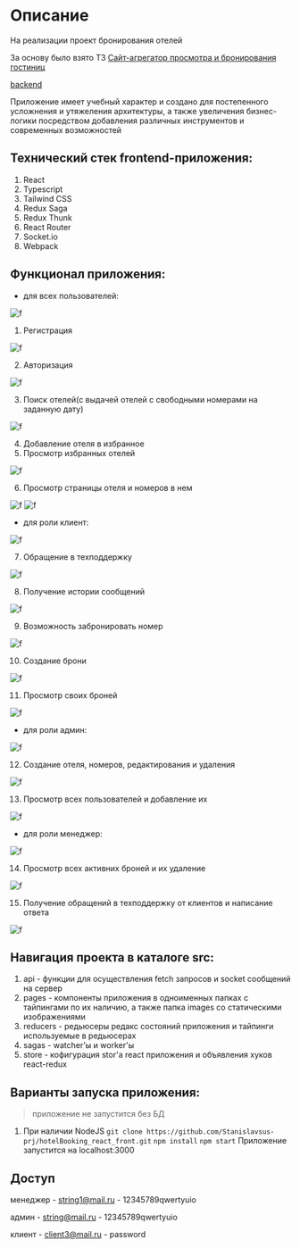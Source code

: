 # Описание
На реализации проект бронирования отелей

За основу было взято ТЗ [Cайт-агрегатор просмотра и бронирования гостиниц](https://github.com/netology-code/fjs-diplom)

[backend](https://github.com/Stanislavsus-prj/hotelBooking_nest_back) 

Приложение имеет учебный характер и создано для постепенного усложнения и утяжеления архитектуры, а также увеличения бизнес-логики посредством добавления различных инструментов и современных возможностей

## Технический стек frontend-приложения:

1. React
2. Typescript
3. Tailwind CSS
4. Redux Saga
5. Redux Thunk
6. React Router
7. Socket.io
8. Webpack

## Функционал приложения:

+  для всех пользователей:

![f](https://github.com/Stanislavsus-prj/hotelBooking_react_front/blob/main/readme_pictures/all_main.jpg)

1. Регистрация

![f](https://github.com/Stanislavsus-prj/hotelBooking_react_front/blob/main/readme_pictures/authentication.jpg)

2. Авторизация

![f](https://github.com/Stanislavsus-prj/hotelBooking_react_front/blob/main/readme_pictures/all_authorization.jpg)

3. Поиск отелей(с выдачей отелей с свободными номерами на заданную дату)

![f](https://github.com/Stanislavsus-prj/hotelBooking_react_front/blob/main/readme_pictures/all_search.jpg)

4. Добавление отеля в избранное
5. Просмотр избранных отелей

![f](https://github.com/Stanislavsus-prj/hotelBooking_react_front/blob/main/readme_pictures/all_favorites.jpg)

6. Просмотр страницы отеля и номеров в нем

![f](https://github.com/Stanislavsus-prj/hotelBooking_react_front/blob/main/readme_pictures/all_hotelPage_1.jpg)
![f](https://github.com/Stanislavsus-prj/hotelBooking_react_front/blob/main/readme_pictures/all_hotelPage_2.jpg)

+ для роли клиент:

![f](https://github.com/Stanislavsus-prj/hotelBooking_react_front/blob/main/readme_pictures/client_main.jpg)

7. Обращение в техподдержку

![f](https://github.com/Stanislavsus-prj/hotelBooking_react_front/blob/main/readme_pictures/client_supports.jpg)

8. Получение истории сообщений

![f](https://github.com/Stanislavsus-prj/hotelBooking_react_front/blob/main/readme_pictures/client_support.jpg)

9. Возможность забронировать номер

![f](https://github.com/Stanislavsus-prj/hotelBooking_react_front/blob/main/readme_pictures/client_hotelPage.jpg)

10. Создание брони

![f](https://github.com/Stanislavsus-prj/hotelBooking_react_front/blob/main/readme_pictures/client_reservation.jpg)

11. Просмотр своих броней

![f](https://github.com/Stanislavsus-prj/hotelBooking_react_front/blob/main/readme_pictures/client_reservations.jpg)

+ для роли админ:

![f](https://github.com/Stanislavsus-prj/hotelBooking_react_front/blob/main/readme_pictures/admin_main.jpg)

12. Создание отеля, номеров, редактирования и удаления

![f](https://github.com/Stanislavsus-prj/hotelBooking_react_front/blob/main/readme_pictures/admin_newhotel.jpg)

13. Просмотр всех пользователей и добавление их

![f](https://github.com/Stanislavsus-prj/hotelBooking_react_front/blob/main/readme_pictures/admin_users.jpg)

+ для роли менеджер:

![f](https://github.com/Stanislavsus-prj/hotelBooking_react_front/blob/main/readme_pictures/manager_main.jpg)

14. Просмотр всех активних броней и их удаление

![f](https://github.com/Stanislavsus-prj/hotelBooking_react_front/blob/main/readme_pictures/manager_reservations.jpg)

15. Получение обращений в техподдержку от клиентов и написание ответа

![f](https://github.com/Stanislavsus-prj/hotelBooking_react_front/blob/main/readme_pictures/manager_supports.jpg)  

## Навигация проекта в каталоге src:

1. api - функции для осуществления fetch запросов и socket сообщений на сервер
2. pages - компоненты приложения в одноименных папках с тайпингами по их наличию, а также папка images со статическими изображениями
3. reducers - редьюсеры редакс состояний приложения и тайпинги используемые в редьюсерах 
4. sagas - watcher'ы и worker'ы
5. store - кофигурация stor'а react приложения и объявления хуков react-redux

## Варианты запуска приложения:
> приложение не запустится без БД
1. При наличии NodeJS
```git clone https://github.com/Stanislavsus-prj/hotelBooking_react_front.git```
```npm install```
```npm start```
Приложение запустится на localhost:3000

## Доступ 

менеджер - string1@mail.ru - 12345789qwertyuio

админ - string@mail.ru - 12345789qwertyuio

клиент - client3@mail.ru - password
